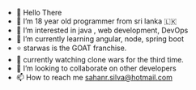 - 👋 Hello There
- 💙 I’m 18 year old programmer from sri lanka 🇱🇰
- 👀 I’m interested in java , web development, DevOps
- 🌱 I’m currently learning angular, node, spring boot
- ⭐ starwas is the GOAT franchise.
- 🎥 currently watching clone wars for the third time.
- 💞️ I’m looking to collaborate on other developers
- 📫 How to reach me sahanr.silva@hotmail.com
